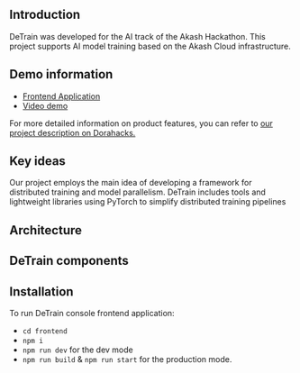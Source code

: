 ## Introduction

DeTrain was developed for the AI track of the Akash Hackathon. This project supports AI model training based on the Akash Cloud infrastructure.

## Demo information
- [Frontend Application](https://console-detrain.a2n.finance)
- [Video demo]()


For more detailed information on product features, you can refer to [our project description on Dorahacks.](https://taikai.network/aptos/hackathons/aptos-random-hack/projects/cltmp232e06djwc017mvepq7j/idea)

## Key ideas
Our project employs the main idea of developing a framework for distributed training and model parallelism. DeTrain includes tools and lightweight libraries using PyTorch to simplify distributed training pipelines

## Architecture



## DeTrain components



## Installation



To run DeTrain console frontend application:
- ```cd frontend```
- ```npm i```
- ```npm run dev``` for the dev mode
- ```npm run build``` & ```npm run start``` for the production mode.




